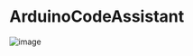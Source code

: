 # ArduinoCodeAssistant

![image](https://github.com/user-attachments/assets/35db0792-f276-4419-928c-b0ce7600a83c)
